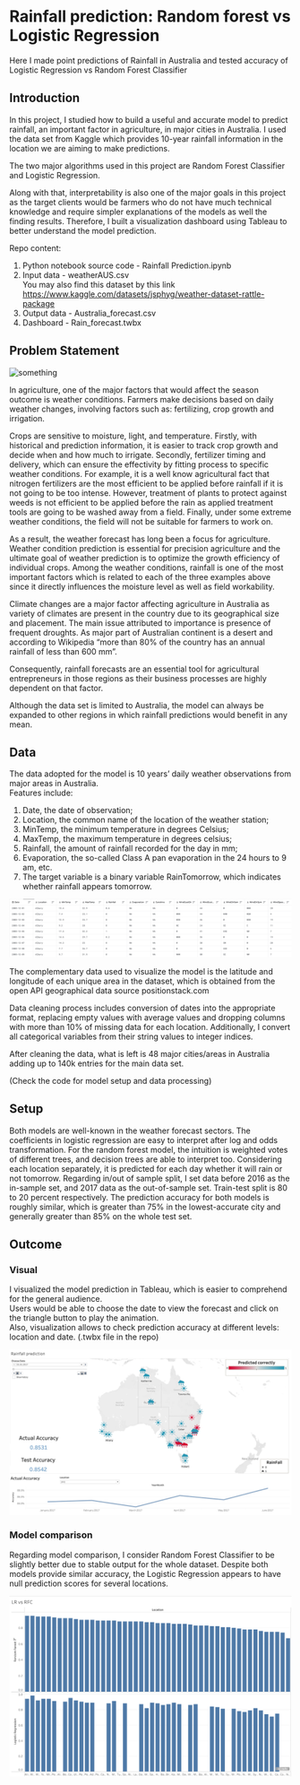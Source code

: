 # Rainfall prediction: Random forest vs Logistic Regression
Here I made point predictions of Rainfall in Australia and tested accuracy of Logistic Regression vs Random Forest Classifier


## Introduction

In this project, I studied how to build a useful and accurate model to predict rainfall, an important factor in agriculture, in major cities in Australia. I used the data set from Kaggle which provides 10-year rainfall information in the location we are aiming to make predictions. 

The two major algorithms used in this project are Random Forest Classifier and Logistic Regression. 

Along with that, interpretability is also one of the major goals in this project as the target clients would be farmers who do not have much technical knowledge and require simpler explanations of the models as well the finding results. Therefore, I built a visualization dashboard using Tableau to better understand the model prediction. 

Repo content:
1. Python notebook source code - Rainfall Prediction.ipynb
2. Input data - weatherAUS.csv  
You may also find this dataset by this link https://www.kaggle.com/datasets/jsphyg/weather-dataset-rattle-package  
4. Output data - Australia_forecast.csv
5. Dashboard - Rain_forecast.twbx


## Problem Statement

![something](https://imageresizer.static9.net.au/XyOKqmK3wHiqtHn8kZrUZ_N120Q=/1200x628/smart/https%3A%2F%2Fprod.static9.net.au%2Ffs%2F5e95d05e-ce2c-4ac7-8066-ef40c53d82a7)

In agriculture, one of the major factors that would affect the season outcome is weather conditions. Farmers make decisions based on daily weather changes, involving factors such as: fertilizing, crop growth and irrigation. 

Crops are sensitive to moisture, light, and temperature. Firstly, with historical and prediction information, it is easier to track crop growth and decide when and how much to irrigate. Secondly, fertilizer timing and delivery, which can ensure the effectivity by fitting process to specific weather conditions. For example, it is a well know agricultural fact that nitrogen fertilizers are the most efficient to be applied before rainfall if it is not going to be too intense. However, treatment of plants to protect against weeds is not efficient to be applied before the rain as applied treatment tools are going to be washed away from a field. Finally, under some extreme weather conditions, the field will not be suitable for farmers to work on.

As a result, the weather forecast has long been a focus for agriculture. Weather condition prediction is essential for precision agriculture and the ultimate goal of weather prediction is to optimize the growth efficiency of individual crops. Among the weather conditions, rainfall is one of the most important factors which is related to each of the three examples above since it directly influences the moisture level as well as field workability.

Climate changes are a major factor affecting agriculture in Australia as variety of climates are present in the country due to its geographical size and placement. The main issue attributed to importance is presence of frequent droughts. As major part of Australian continent is a desert and according to Wikipedia “more than 80% of the country has an annual rainfall of less than 600 mm”. 

Consequently, rainfall forecasts are an essential tool for agricultural entrepreneurs in those regions as their business processes are highly dependent on that factor.

Although the data set is limited to Australia, the model can always be expanded to other regions in which rainfall predictions would benefit in any mean.  

## Data

The data adopted for the model is 10 years’ daily weather observations from major areas in Australia.   
Features include:  
1. Date, the date of observation; 
2. Location, the common name of the location of the weather station;  
3. MinTemp, the minimum temperature in degrees Celsius; 
4. MaxTemp, the maximum temperature in degrees celsius;  
5. Rainfall, the amount of rainfall recorded for the day in mm;  
6. Evaporation, the so-called Class A pan evaporation in the 24 hours to 9 am, etc.  
7. The target variable is a binary variable RainTomorrow, which indicates whether rainfall appears tomorrow.   

![something](https://github.com/BananZza1998/Snaps_1/blob/main/Data_snap.png?raw=true)   


The complementary data used to visualize the model is the latitude and longitude of each unique area in the dataset, which is obtained from the open API geographical data source positionstack.com   

Data cleaning process includes conversion of dates into the appropriate format, replacing empty values with average values and dropping columns with more than 10% of missing data for each location. Additionally, I convert all categorical variables from their string values to integer indices.   

After cleaning the data, what is left is 48 major cities/areas in Australia adding up to 140k entries for the main data set.    

(Check the code for model setup and data processing)    

## Setup

Both models are well-known in the weather forecast sectors. The coefficients in logistic regression are easy to interpret after log and odds transformation. For the random forest model, the intuition is weighted votes of different trees, and decision trees are able to interpret too.
Considering each location separately, it is predicted for each day whether it will rain or not tomorrow. Regarding in/out of sample split, I set data before 2016 as the in-sample set, and 2017 data as the out-of-sample set. Train-test split is 80 to 20 percent respectively. The prediction accuracy for both models is roughly similar, which is greater than 75% in the lowest-accurate city and generally greater than 85% on the whole test set.


## Outcome

### Visual

I visualized the model prediction in Tableau, which is easier to comprehend for the general audience.  
Users would be able to choose the date to view the forecast and click on the triangle button to play the animation.  
Also, visualization allows to check prediction accuracy at different levels: location and date. (.twbx file in the repo)

![Dashboard](https://github.com/BananZza1998/Snaps_1/blob/main/Dashboard.png?raw=true)   


### Model comparison

Regarding model comparison, I consider Random Forest Classifier to be slightly better due to stable output for the whole dataset. Despite both models provide similar accuracy, the Logistic Regression appears to have null prediction scores for several locations.


![Performance](https://github.com/BananZza1998/Snaps_1/blob/main/Performance.png?raw=true)   










